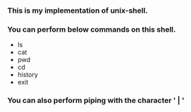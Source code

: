 ### This is my implementation of unix-shell.  
### You can perform below commands on this shell.

* ls 
* cat
* pwd
* cd
* history
* exit

### You can also perform piping with the character ' | '